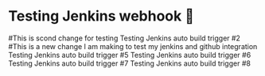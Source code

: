 # Testing Jenkins webhook 🚀
#This is scond change for testing 
Testing Jenkins auto build trigger #2
#This is a new change I am making to  test my jenkins and github integration
Testing Jenkins auto build trigger #5
Testing Jenkins auto build trigger #6
Testing Jenkins auto build trigger #7
Testing Jenkins auto build trigger #8
